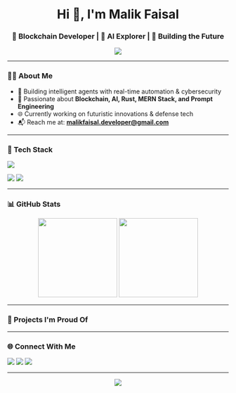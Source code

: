 <h1 align="center">Hi 👋, I'm Malik Faisal</h1>
<h3 align="center">🚀 Blockchain Developer | 🧠 AI Explorer | 🌌 Building the Future</h3>

<p align="center">
  <img src="https://readme-typing-svg.demolab.com/?lines=Blockchain+Developer;AI+Agent+Builder;MERN+Stack+Expert;Rust+Web3+Engineer&font=Fira+Code&center=true&width=440&height=45&color=58A6FF&vCenter=true&pause=1000&size=22" />
</p>

---

### 👨‍💻 About Me

- 🧠 Building intelligent agents with real-time automation & cybersecurity
- 💼 Passionate about **Blockchain, AI, Rust, MERN Stack, and Prompt Engineering**
- 🌐 Currently working on futuristic innovations & defense tech
- 📬 Reach me at: **malikfaisal.developer@gmail.com**

---

### 🚀 Tech Stack

<p align="left">
  <img src="https://skillicons.dev/icons?i=html,css,js,bootstrap,tailwind,sass,react,redux,next,nodejs,rust" />
</p>

<p align="left">
  <img src="https://img.shields.io/badge/MERN%20Stack-20232A?style=for-the-badge&logo=react&logoColor=61DAFB" />
  <img src="https://img.shields.io/badge/Blockchain%20Developer-12100E?style=for-the-badge&logo=ethereum&logoColor=white" />
</p>

---

### 📊 GitHub Stats

<p align="center">
  <img src="https://github-readme-stats.vercel.app/api?username=malikfaisal&show_icons=true&theme=radical" height="180"/>
  <img src="https://github-readme-stats.vercel.app/api/top-langs/?username=malikfaisal&layout=compact&theme=radical" height="180"/>
</p>

---

### 💼 Projects I'm Proud Of


---

### 🌐 Connect With Me

<p align="left">
  <a href="https://twitter.com/malikfaisaly" target="_blank"><img src="https://img.shields.io/badge/Twitter-%231DA1F2.svg?&style=for-the-badge&logo=twitter&logoColor=white"/></a>
  <a href="https://linkedin.com/in/malikfaisaly" target="_blank"><img src="https://img.shields.io/badge/LinkedIn-%230077B5.svg?&style=for-the-badge&logo=linkedin&logoColor=white"/></a>
  <a href="https://github.com/malikfaisaly" target="_blank"><img src="https://img.shields.io/badge/GitHub-%2312100E.svg?&style=for-the-badge&logo=github&logoColor=white"/></a>
</p>

---

<p align="center">
  <img src="https://github-profile-trophy.vercel.app/?username=malikfaisal&theme=radical&margin-w=10&margin-h=10"/>
</p>
